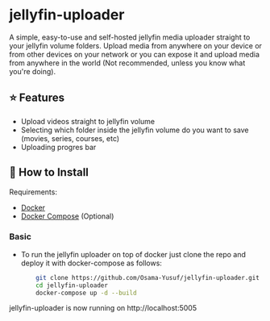 # jellyfin-uploader
A simple, easy-to-use and self-hosted jellyfin media uploader straight to your jellyfin volume folders.
Upload media from anywhere on your device or from other devices on your network or you can expose it and upload media from anywhere in the world (Not recommended, unless you know what you're doing).

## ⭐ Features

- Upload videos straight to jellyfin volume
- Selecting which folder inside the jellyfin volume do you want to save (movies, series, courses, etc)
- Uploading progres bar

## 🔧 How to Install

Requirements:
- [Docker](https://docs.docker.com/engine/install/) 
- [Docker Compose](https://docs.docker.com/compose/install/) (Optional)

### Basic
- To run the jellyfin uploader on top of docker just clone the repo and deploy it with docker-compose as follows:
    ```bash
        git clone https://github.com/Osama-Yusuf/jellyfin-uploader.git
        cd jellyfin-uploader
        docker-compose up -d --build
    ```
jellyfin-uploader is now running on http://localhost:5005